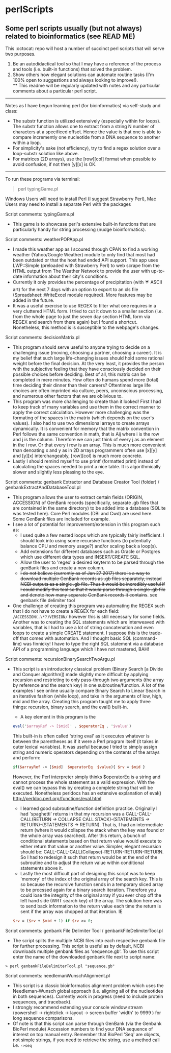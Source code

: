 # perlScripts
Some perl scripts usually (but not always) related to bioinformatics (see READ ME)
-----------------------------------------------------------------------------------------------------------------------------------------
This :octocat: repo will host a number of succinct perl scripts that will serve two purposes.   
1) Be an autodidactical tool so that I may have a reference of the process and tools (i.e. built-in functions) that solved the problem.  
2) Show others how elegant solutions can automate routine tasks (I'm 100% open to suggestions and always looking to improve!).  
** This readme will be regularly updated with notes and any particular comments about a particular perl script.

----------------------------------------------------------------------------------------------------------------------------------------
Notes as I have begun learning perl (for bioinformatics) via self-study and class:
- The substr function is utilized extensively (especially within for loops). The substr function allows one to extract from a string N
  number of characters at a specificed offset. Hence the value is that one is able to compare incremently one nucleotide from a DNA
  sequence to another within a loop.
- For simplicity's sake (not efficiency), try to find a regex solution over a loop-substr solution like above.
- For matrices (2D arrays), use the [row][col] format when possible to avoid confusion, if not then [y][x] is OK.

----------------------------------------------------------------------------------------------------------------------------------------

To run these programs via terminal:
> perl typingGame.pl

Windows Users will need to install Perl (I suggest Strawberry Perl), Mac Users may need to install a separate Perl with the packages

Script comments:
typingGame.pl
- This game is to showcase perl's extensive built-in functions that are particularly handy for string processing (nudge bioinformatics).

Script comments:
weatherPOPApp.pl
- I made this weather app as I scoured through CPAN to find a working weather (Yahoo/Google Weather) module to only find that most had been outdated or that the host had ended API support. This app uses LWP::Simple (preloaded with Strawberry Perl) to web scrape from the HTML output from The Weather Network to provide the user with up-to-date information about their city's conditions.
- Currently it only provides the percentage of precipitation (with :umbrella:  ASCII art) for the next 7 days with an option to export to an xls file (Spreadsheet::WriteExcel module required). More features may be added in the future.
- It was a useful exercise to use REGEX to filter what one requires in a very cluttered HTML form. I tried to cut it down to a smaller section (i.e. from the whole page to just the seven day section HTML form via REGEX and search from there again) but I found a shortcut. Nonetheless, this method is is susceptible to the webpage's changes.

Script comments:
decisionMatrix.pl
- This program should serve useful to anyone trying to decide on a challenging issue (moving, choosing a partner, choosing a career). It is my belief that such large life-changing issues should hold some rational weight before the final decision. At the very least, it provides the person with the subjective feeling that they have consciously decided on their possible choices before deciding. Best of all, this matrix can be completed in mere minutes. How often do humans spend more (total) time deciding their dinner than their careers? Oftentimes large life choices are often imprinted via culture, peers, unconscious processing, and numerous other factors that we are oblivious to.
- This program was more challenging to create than it looked! First I had to keep track of many variables and use them in the correct manner to apply the correct calculation. However more challenging was the formating of the spaces in the matrix (which depends on the user's values). I also had to use two dimensional arrays to create arrays dynamically. It is convenient for memory that the matrix convention in Perl follows the same convention in math, that is Aij where i is the row and j is the column. Therefore we can just think of every j as an element in the i row. Or that every i row is an array. This is much more convenient than denoating x and y as in 2D arrays programmers often use [x][y] and [y][x] interchangeably, [row][col] is much more concrete.
- Lastly I should remind myself to use printf (formatted print) instead of calculating the spaces needed to print a nice table. It is algorithmically slower and slightly less pleasing to the eye.

Script comments:
genbank Extractor and Database Creator Tool (folder) / genbankExtractAndDatabaseTool.pl
- This program allows the user to extract certain fields (ORIGIN, ACCESSION) of GenBank records (specifically, separate .gb files that are contained in the same directory) to be added into a database (SQLite was tested here). Core Perl modules (DBI and Cwd) are used here. Some GenBank files are included for example.
- I see a lot of potential for improvement/extension in this program such as:
  - I used quite a few nested loops which are typically fairly inefficient. I should look into using some recursive functions (to potentially balance CPU and memory usage?) and/or scaling back a loop(s).
  - Add extensions for different databases such as Oracle or Postgres which use different data types and INSERT/CREATE SQL.
  - Allow the user to 'regex' a desired keyterm to be parsed through the genBank files and create a new column.
  - <del>I do not believe (currently as of Jan 27 2017) there is a way to download multiple GenBank records as .gb files separately, instead NCBI outputs as a single .gb file. Thus it would be incredibly useful if I could modify this tool so that it would parse through a single .gb file and denote how many separate GenBank records it contains</del>. see genbank file delimiter tool
- One challenge of creating this program was automating the REGEX such that I do not have to create a REGEX for each field:
      ```
      /ACCESSION(.\*?)VERSION/
      ```
  however this is still necessary for some fields. Another was to creating the SQL statements which are interweaved with variables, that  is I had to use a lot of string concatenation and even loops to create a simple CREATE statement. I suppose this is the trade-off that   comes with automation. And I thought basic SQL (command-line) was finnicky! I have to type the right SQL statement via a database API of  a programming language which I have not mastered, BAH!

Script comments:
recursionBinarySearchTwoArgu.pl

- This script is an introductory classical problem (Binary Search [a Divide and Conquer algorithm]) made slightly more difficult by applying recursion and restricting to only pass-through two arguments (the array by reference and the search key) in one subroutine/function. A lot of the examples I see online usually compare Binary Search to Linear Search in an iterative fashion (while loop), and take in the arguments of low, high, mid and the array. Creating this program taught me to apply three things: recursion, binary search, and the eval() built-in.
   - A key element in this program is the
   
   ```perl
   eval('$arrayRef -> [$mid]' . $operatorEq . '$value')
   ```
   This built-in is often called 'string eval' as it executes whatever is between the parentheses as if it were a Perl program itself (it takes in outer lexical variables). It was useful because I tried to simply assign string and numeric operators depending on the contents of the arrays and perform:

   ```perl
   if($arrayRef -> [$mid]  $operatorEq  $value){ $rv = $mid }
   ```
   However, the Perl interpreter simply thinks $operatorEq is a string and cannot process the whole statement as a valid expression. With the eval() we can bypass this by creating a complete string that will be executed. Nonetheless perldocs has an extensive explanation of eval() http://perldoc.perl.org/functions/eval.html
   - I learned good subroutine/function definition practice. Originally I had 'spaghetti' returns in that my recursion was a CALL-CALL-CALL(RETURN -> COLLAPSE CALL STACK)-(STATEMENTS -> RETURN)-(STATEMENTS -> RETURN). That is, I had an intermediate return (where it would collapse the stack when the key was found or the whole array was searched). After this return, a bunch of conditional statements based on that return value would execute to either return that value or another value. Simpler, elegant recursion should be: CALL-CALL-CALL(Collapse)-RETURN-RETURN-RETURN. So I had to redesign it such that return would be at the end of the subroutine and to adjust the return value within conditional statements above it.  
   - Lastly the most difficult part of designing this script was to keep 'memory' of the index of the original array of the search key. This is so because the recursive function sends in a temporary sliced array to be procssed again for a binary search iteration. Therefore you could lose the integrity of the original array if you ever chop off the left hand side (WRT search key) of the array. The solution here was to send back information to the return value each time the return is sent if the array was chopped at that iteration. IE
   ```perl
   $rv = ($rv + $mid + 1) if $rv >= 0;
   ```

Script comments:
genbank File Delimiter Tool / genbankFileDelimiterTool.pl
- The script splits the multiple NCBI files into each respective genbank file for further processing. This script is useful as by default, NCBI downloads multiple genbank files as 'sequence.gb'. To use this script enter the name of the downloaded genbank file next to script name:
```
> perl genbankFileDelimiterTool.pl "sequence.gb"
```

Script comments:
needlemanWunschAlignment.pl
- This script is a classic bioinformatics alignment problem which uses the Needleman-Wunsch global approach (i.e. aligning all of the nucleotides in both sequences). Currently work in progress (need to include protein sequences, and traceback).
- I strongly recommend extending your console window stream (powershell -> rightclick -> layout -> screen buffer 'width' to 9999 ) for long sequence comparisons.
- Of note is that this script can parse through GenBank (via the Genbank BioPerl module) Accession numbers to find your DNA sequence of interest on top manual entry. Remember that BioPerl 'Seq' are objects, not simple strings, if you need to retrieve the string, use a method call i.e. ```->seq```
